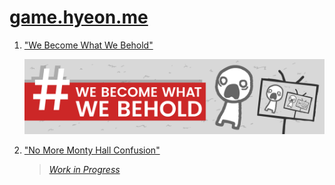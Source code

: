 [game.hyeon.me](https://game.hyeon.me)
========

1.  ["We Become What We Behold"][wbwwb]

    [![We Become What We Behold]][wbwwb]

2.  ["No More Monty Hall Confusion"][montyhall]

    > [*Work in Progress*][montyhall]

[We Become What We Behold]: wbwwb.png
[wbwwb]: https://game.hyeon.me/wbwwb
[montyhall]: https://game.hyeon.me/montyhall
